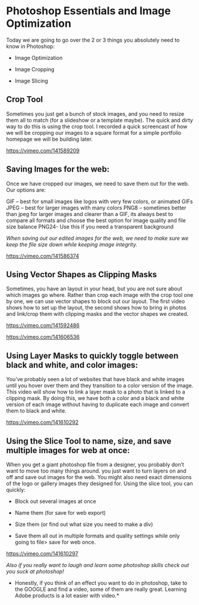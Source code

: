 # Photoshop Essentials and Image Optimization

Today we are going to go over the 2 or 3 things you absolutely need to know in Photoshop:

* Image Optimization

* Image Cropping

* Image Slicing

## Crop Tool

Sometimes you just get a bunch of stock images, and you need to resize them all to match (for a slideshow or a template maybe). The quick and dirty way to do this is using the crop tool. I recorded a quick screencast of how we will be cropping our images to a square format for a simple portfolio homepage we will be building later.

https://vimeo.com/141589209

## Saving Images for the web:

Once we have cropped our images, we need to save them out for the web. Our options are:

GIF – best for small images like logos with very few colors, or animated GIFs
JPEG – best for larger images with many colors
PNG8 –  sometimes better than jpeg for larger images and clearer than a GIF, its always best to compare all formats and choose the best option for image quality and file size balance
PNG24- Use this if you need a transparent background

*When saving out our edited images for the web, we need to make sure we keep the file size down while keeping image integrity.*

https://vimeo.com/141586374

## Using Vector Shapes as Clipping Masks

Sometimes, you have an layout in your head, but you are not sure about which images go where. Rather than crop each image with the crop tool one by one, we can use vector shapes to block out our layout. The first video shows how to set up the layout, the second shows how to bring in photos and link/crop them with clipping masks and the vector shapes we created.

https://vimeo.com/141592486

https://vimeo.com/141606536

## Using Layer Masks to quickly toggle between black and white, and color images:

You’ve probably seen a lot of websites that have black and white images until you hover over them and they transition to a color version of the image. This video will show how to link a layer mask to a photo that is linked to a clipping mask. By doing this, we have both a color and a black and white version of each image without having to duplicate each image and convert them to black and white.

https://vimeo.com/141610292

## Using the Slice Tool to name, size, and save multiple images for web at once:

When you get a giant photoshop file from a designer, you probably don’t want to move too many things around. you just want to turn layers on and off and save out images for the web. You might also need exact dimensions of the logo or gallery images they designed for. Using the slice tool, you can quickly:

* Block out several images at once

* Name them (for save for web export)

* Size them (or find out what size you need to make a div)

* Save them all out in multiple formats and quality settings while only going to file> save for web once.

https://vimeo.com/141610297

*Also if you really want to laugh and learn some photoshop skills check out you suck at photoshop!*

* Honestly, if you think of an effect you want to do in photoshop, take to the GOOGLE and find a video, some of them are really great. Learning Adobe products is a lot easier with video.*